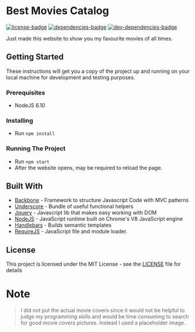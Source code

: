 # Best Movies Catalog

[![license-badge]][license]
[![dependencies-badge]][dependencies]
[![dev-dependencies-badge]][dev-dependencies]

Just made this website to show you my favourite movies of all times.

## Getting Started

These instructions will get you a copy of the project up and running on your local machine for 
development and testing purposes.

### Prerequisites

- NodeJS 6.10

### Installing

- Run `npm install`

### Running The Project

- Run `npm start`
- After the website opens, may be required to reload the page.

## Built With

* [Backbone](http://backbonejs.org/) - Framework to structure Javascript Code with MVC patterns
* [Underscore](http://underscorejs.org/) - Bundle of useful functional helpers
* [Jquery](https://jquery.com/) - Javascript lib that makes easy working with DOM
* [NodeJS](https://nodejs.org/) - JavaScript runtime built on Chrome's V8 JavaScript engine
* [Handlebars](http://handlebarsjs.com/) - Builds semantic templates
* [RequireJS](http://requirejs.org/) - JavaScript file and module loader.


## License

This project is licensed under the MIT License - see the 
[LICENSE][license] file for details

[license]: https://github.com/limaneto/node-study/blob/master/LICENSE
[license-badge]: https://img.shields.io/github/license/limaneto/backbone-study.svg
[dependencies-badge]: https://david-dm.org/limaneto/backbone-study.svg
[dependencies]: https://david-dm.org/limaneto/backbone-study.svg
[dev-dependencies-badge]: https://david-dm.org/limaneto/backbone-study/dev-status.svg
[dev-dependencies]: https://david-dm.org/limaneto/backbone-study?type=dev.

# Note

> I did not put the actual movie covers since it would not be helpful to judge my programming skills
> and would be time consuming to search for good movie covers pictures.
> Instead I used a placeholder image.